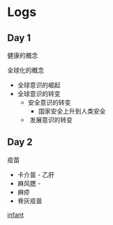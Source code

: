 # Logs

## Day 1

健康的概念

全球化的概念

- 全球意识的崛起
- 全球意识的转变
  - 安全意识的转变
    - 国家安全上升到人类安全
  - ​	发展意识的转变



## Day 2

疫苗

- 卡介苗 - 乙肝
- 麻风腮 - 
- 麻疹
- 脊灰疫苗

[infant](https://en.wikipedia.org/wiki/Infant)